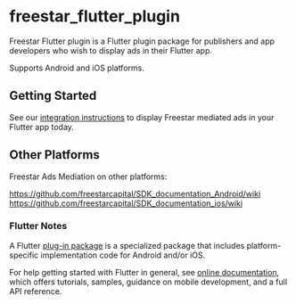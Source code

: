 # freestar_flutter_plugin

Freestar Flutter plugin is a Flutter plugin package for publishers and app developers who wish to display ads in their Flutter app.

Supports Android and iOS platforms.

## Getting Started

See our [integration instructions](https://github.com/freestarcapital/freestar_flutter_plugin/wiki) to display Freestar mediated ads in your Flutter app today.


## Other Platforms

Freestar Ads Mediation on other platforms:

https://github.com/freestarcapital/SDK_documentation_Android/wiki
https://github.com/freestarcapital/SDK_documentation_ios/wiki



### Flutter Notes
A Flutter [plug-in package](https://flutter.dev/developing-packages/)
is a specialized package that includes platform-specific implementation code for
Android and/or iOS.

For help getting started with Flutter in general, see [online documentation](https://flutter.dev/docs), which offers tutorials,
samples, guidance on mobile development, and a full API reference.

